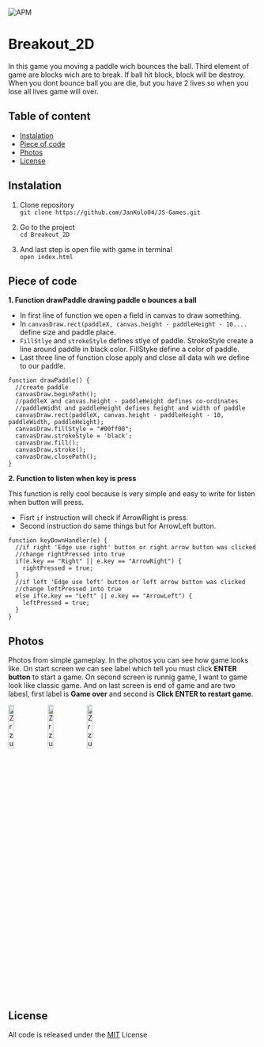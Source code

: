 <p>
  <img alt="APM" src="https://img.shields.io/apm/l/vim-mode?color=blue">
</p>


# Breakout_2D
In this game you moving a paddle wich bounces the ball. Third element of game are blocks wich are to break. If ball hit block, block will be destroy. When you dont bounce ball you are die, but you have 2 lives so when you lose all lives game will over.

## Table of content
- [Instalation](#instalation)
- [Piece of code](#piece-of-code)
- [Photos](#photos)
- [License](#license)

## Instalation
1. Clone repository</br>
`git clone https://github.com/JanKolo04/JS-Games.git`

2. Go to the project</br>
`cd Breakout_2D`

3. And last step is open file with game in terminal</br>
`open index.html`

## Piece of code

<strong>1. Function drawPaddle drawing paddle o bounces a ball</strong>
- In first line of function we open a field in canvas to draw something.
- In `canvasDraw.rect(paddleX, canvas.height - paddleHeight - 10....` define size and paddle place.
- `FillStlye` and `strokeStyle` defines stlye of paddle. StrokeStyle create a line around paddle in black color. FillStyke define a color of paddle.
- Last three line of function close apply and close all data wih we define to our paddle.
```JS
function drawPaddle() {
  //create paddle
  canvasDraw.beginPath();
  //paddleX and canvas.height - paddleHeight defines co-ordinates
  //paddleWidht and paddleHeight defines height and width of paddle
  canvasDraw.rect(paddleX, canvas.height - paddleHeight - 10, paddleWidth, paddleHeight);
  canvasDraw.fillStyle = "#00ff00";
  canvasDraw.strokeStyle = 'black';
  canvasDraw.fill();
  canvasDraw.stroke();
  canvasDraw.closePath();	
}
```

<strong>2. Function to listen when key is press</strong>

This function is relly cool because is very simple and easy to write for listen when button will press.
- Fisrt `if` instruction will check if ArrowRight is press.
- Second instruction do same things but for ArrowLeft button.
```JS
function keyDownHandler(e) {
  //if right 'Edge use right' button or right arrow button was clicked
  //change rightPressed into true
  if(e.key == "Right" || e.key == "ArrowRight") {
    rightPressed = true;
  }
  //if left 'Edge use left' button or left arrow button was clicked
  //change leftPressed into true
  else if(e.key == "Left" || e.key == "ArrowLeft") {
    leftPressed = true;
  }
}
```


## Photos
Photos from simple gameplay. In the photos you can see how game looks like. On start screen we can see label which tell you must click <strong>ENTER button</strong> to start a game. On second screen is runnig game, I want to game look like classic game. And on last screen is end of game and are two labesl, first label is <strong>Game over</strong> and second is <strong>Click ENTER to restart game</strong>.

<img width="15%" alt="Zrzut ekranu 2022-07-7 o 22 10 03" src="https://user-images.githubusercontent.com/76879087/177864068-01e5c901-f390-43ed-b390-2b14f7aac8ee.png"> <img width="15%" alt="Zrzut ekranu 2022-07-7 o 22 14 16" src="https://user-images.githubusercontent.com/76879087/177864109-8343f272-e219-4f43-861c-a482a2365202.png"> <img width="15%" alt="Zrzut ekranu 2022-07-7 o 22 13 59" src="https://user-images.githubusercontent.com/76879087/177864154-9491a5ea-7e3f-4b85-829d-8eee30a61266.png">


## License
All code is released under the <a href="https://github.com/JanKolo04/JS-Games/blob/main/LICENSE">MIT</a> License
